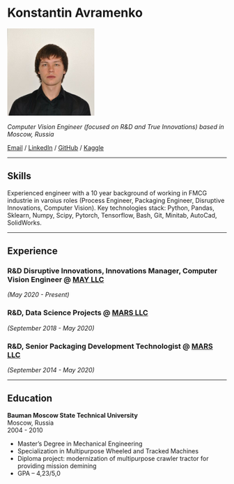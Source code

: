 # Konstantin Avramenko
<img src="user_pic.jpeg" alt="drawing" width="200"/>

_Computer Vision Engineer (focused on R&D and True Innovations) based in Moscow, Russia_ <br>

[Email](mailto:kuavramenko@gmail.com) / [LinkedIn](https://www.linkedin.com/in/konstantin-avramenko-24842472/) / [GitHub](https://github.com/CausticEngineer/) /
[Kaggle](https://www.kaggle.com/caustic)

___
## Skills
Experienced engineer with a 10 year background of working in FMCG industrie in varoius roles (Process Engineer, Packaging Engineer, 
Disruptive Innovations, Computer Vision).
Key technologies stack: Python, Pandas, Sklearn, Numpy, Scipy, Pytorch, Tensorflow, Bash, Git, Minitab, AutoCad, SolidWorks. <br>

___
## Experience

### **R&D Disruptive Innovations, Innovations Manager, Computer Vision Engineer @ [MAY LLC](https://www.themay.com/en/)** <br>
_(May 2020 - Present)_ <br>

### **R&D, Data Science Projects @ [MARS LLC](https://www.mars.com/)** <br>
_(September 2018 - May 2020)_ <br>

### **R&D, Senior Packaging Development Technologist @ [MARS LLC](https://www.mars.com/)** <br>
_(September 2014 - May 2020)_ <br>
___
## Education
**Bauman Moscow State Technical University** <br>
Moscow, Russia <br>
2004 - 2010 <br>

- Master’s Degree in Mechanical Engineering
- Specialization in Multipurpose Wheeled and Tracked Machines
- Diploma project: modernization of multipurpose crawler tractor for providing mission demining
- GPA – 4,23/5,0

